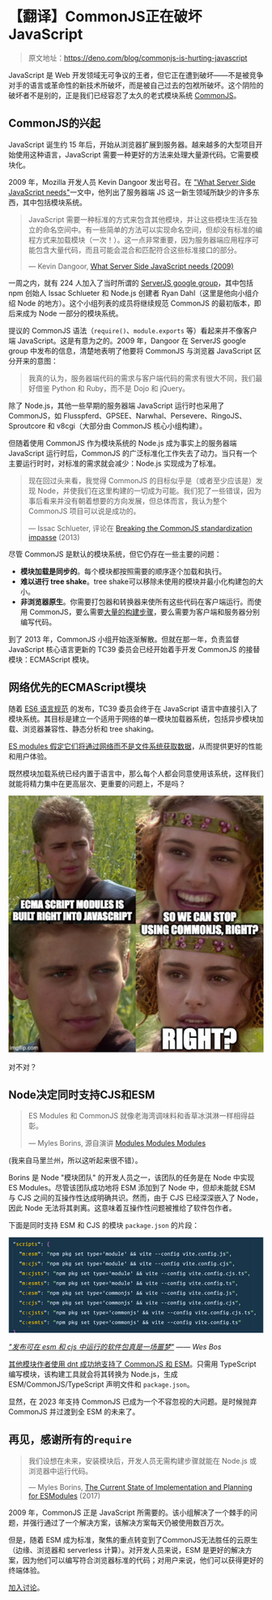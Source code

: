 # 【翻译】CommonJS正在破坏JavaScript

> 原文地址：https://deno.com/blog/commonjs-is-hurting-javascript

JavaScript 是 Web 开发领域无可争议的王者，但它正在遭到破坏——不是被竞争对手的语言或革命性的新技术所破坏，而是被自己过去的包袱所破坏。这个阴险的破坏者不是别的，正是我们已经容忍了太久的老式模块系统 [CommonJS](https://en.wikipedia.org/wiki/CommonJS)。

## CommonJS的兴起

JavaScript 诞生约 15 年后，开始从浏览器扩展到服务器。越来越多的大型项目开始使用这种语言，JavaScript 需要一种更好的方法来处理大量源代码。它需要模块化。

2009 年，Mozilla 开发人员 Kevin Dangoor 发出号召。在 ["What Server Side JavaScript needs"](https://www.blueskyonmars.com/2009/01/29/what-server-side-javascript-needs/)一文中，他列出了服务器端 JS 这一新生领域所缺少的许多东西，其中包括模块系统。

> JavaScript 需要一种标准的方式来包含其他模块，并让这些模块生活在独立的命名空间中。有一些简单的方法可以实现命名空间，但却没有标准的编程方式来加载模块（一次！）。这一点非常重要，因为服务器端应用程序可能包含大量代码，而且可能会混合和匹配符合这些标准接口的部分。
>
> — Kevin Dangoor, [What Server Side JavaScript needs (2009)](https://www.blueskyonmars.com/2009/01/29/what-server-side-javascript-needs/)

一周之内，就有 224 人加入了当时所谓的 [ServerJS google group](https://groups.google.com/g/commonjs)，其中包括 npm 创始人 Issac Schlueter 和 Node.js 创建者 Ryan Dahl（这里是他向小组介绍 Node 的地方）。这个小组列表的成员将继续规范 CommonJS 的最初版本，即后来成为 Node 一部分的模块系统。

提议的 CommonJS 语法（`require()`、`module.exports` 等）看起来并不像客户端 JavaScript。这是有意为之的。2009 年，Dangoor 在 ServerJS google group 中发布的信息，清楚地表明了他要将 CommonJS 与浏览器 JavaScript 区分开来的意图：

> 我真的认为，服务器端代码的需求与客户端代码的需求有很大不同，我们最好借鉴 Python 和 Ruby，而不是 Dojo 和 jQuery。

除了 Node.js，其他一些早期的服务器端 JavaScript 运行时也采用了 CommonJS，如 Flusspferd、GPSEE、Narwhal、Persevere、RingoJS、Sproutcore 和 v8cgi（大部分由 CommonJS 核心小组构建）。

但随着使用 CommonJS 作为模块系统的 Node.js 成为事实上的服务器端 JavaScript 运行时后，CommonJS 的广泛标准化工作失去了动力。当只有一个主要运行时时，对标准的需求就会减少：Node.js 实现成为了标准。

> 现在回过头来看，我觉得 CommonJS 的目标似乎是（或者至少应该是）发现 Node，并使我们在这里构建的一切成为可能。我们犯了一些错误，因为事后看来并没有朝着想要的方向发展，但总体而言，我认为整个 CommonJS 项目可以说是成功的。
>
> — Issac Schlueter, 评论在 [Breaking the CommonJS standardization impasse](https://github.com/nodejs/node-v0.x-archive/issues/5132#issuecomment-15503151) (2013)

尽管 CommonJS 是默认的模块系统，但它仍存在一些主要的问题：

- **模块加载是同步的**。每个模块都按照需要的顺序逐个加载和执行。
- **难以进行 tree shake**。tree shake可以移除未使用的模块并最小化构建包的大小。
- **非浏览器原生**。你需要打包器和转换器来使所有这些代码在客户端运行。而使用 CommonJS，要么需要[大量的构建步骤](https://deno.com/blog/you-dont-need-a-build-step)，要么需要为客户端和服务器分别编写代码。

到了 2013 年，CommonJS 小组开始逐渐解散。但就在那一年，负责监督 JavaScript 核心语言更新的 TC39 委员会已经开始着手开发 CommonJS 的接替模块：ECMAScript 模块。

## 网络优先的ECMAScript模块

随着 [ES6 语言规范](https://262.ecma-international.org/6.0/) 的发布，TC39 委员会终于在 JavaScript 语言中直接引入了模块系统。其目标是建立一个适用于网络的单一模块加载器系统，包括异步模块加载、浏览器兼容性、静态分析和 tree shaking。

[ES modules 假定它们将通过网络而不是文件系统获取数据](https://hacks.mozilla.org/2018/03/es-modules-a-cartoon-deep-dive/)，从而提供更好的性能和用户体验。

既然模块加载系统已经内置于语言中，那么每个人都会同意使用该系统，这样我们就能将精力集中在更高层次、更重要的问题上，不是吗？

![image-20230726232247089](img/commonjs-is-hurting-javascript/image-20230726232247089.png)

对不对？



## Node决定同时支持CJS和ESM

> ES Modules 和 CommonJS 就像老海湾调味料和香草冰淇淋一样相得益彰。
>
> — Myles Borins, 源自演讲 [Modules Modules Modules](https://www.youtube.com/watch?v=W5CXzo4TZVU)

(我来自马里兰州，所以这听起来很不错）。

Borins 是 Node "模块团队" 的开发人员之一，该团队的任务是在 Node 中实现 ES Modules。尽管该团队成功地将 ESM 添加到了 Node 中，但却未能就 ESM 与 CJS 之间的互操作性达成明确共识。然而，由于 CJS 已经深深嵌入了 Node，因此 Node 无法将其剥离。这意味着互操作性问题被推给了软件包作者。

下面是同时支持 ESM 和 CJS 的模块 `package.json` 的片段：

![image-20230726232224804](img/commonjs-is-hurting-javascript/image-20230726232224804.png)

[*"发布可在 esm 和 cjs 中运行的软件包真是一场噩梦"*](https://twitter.com/wesbos/status/1610385221324619780) *—— Wes Bos*

[其他模块作者使用 dnt 成功地支持了 CommonJS 和 ESM](https://frontside.com/blog/2023-04-27-deno-is-the-easiest-way-to-author-npm-packages/)。只需用 TypeScript 编写模块，该构建工具就会将其转换为 Node.js，生成 ESM/CommonJS/TypeScript 声明文件和 `package.json`。

显然，在 2023 年支持 CommonJS 已成为一个不容忽视的大问题。是时候抛弃 CommonJS 并过渡到全 ESM 的未来了。



## 再见，感谢所有的`require`

>  我们设想在未来，安装模块后，开发人员无需构建步骤就能在 Node.js 或浏览器中运行代码。
>
> — Myles Borins, [The Current State of Implementation and Planning for ESModules](https://medium.com/the-node-js-collection/the-current-state-of-implementation-and-planning-for-esmodules-a4ecb2aac07a) (2017)

2009 年，CommonJS 正是 JavaScript 所需要的。该小组解决了一个棘手的问题，并强行通过了一个解决方案，该解决方案每天仍被使用数百万次。

但是，随着 ESM 成为标准，聚焦的重点转变到了CommonJS无法胜任的云原生（边缘、浏览器和 serverless 计算）。对开发人员来说，ESM 是更好的解决方案，因为他们可以编写符合浏览器标准的代码；对用户来说，他们可以获得更好的终端体验。

[加入讨论](https://news.ycombinator.com/item?id=36537533)。